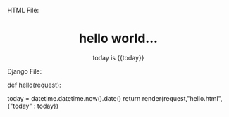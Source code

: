 
HTML File:

<html>
<body>
<center>
<h1><b>hello world... </b></h1>
<p>today is {{today}} </p>
</center>
</body>
</html>

Django File:

def hello(request):

today = datetime.datetime.now().date() 
return render(request,"hello.html", {"today" : today}) 
